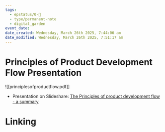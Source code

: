 ```yaml
---
tags:
  - epstatus/0-🌰
  - type/permanent-note
  - digital_garden
event_date:
date_created: Wednesday, March 26th 2025, 7:44:06 am
date_modified: Wednesday, March 26th 2025, 7:51:17 am
---
```

# Principles of Product Development Flow Presentation

![[principlesofproductflow.pdf]]

+ Presentation on Slideshare: [The Principles of product development flow - a summary](https://www.slideshare.net/SebastianRadics/the-principles-of-product-development-flow-a-summary)

# Linking

